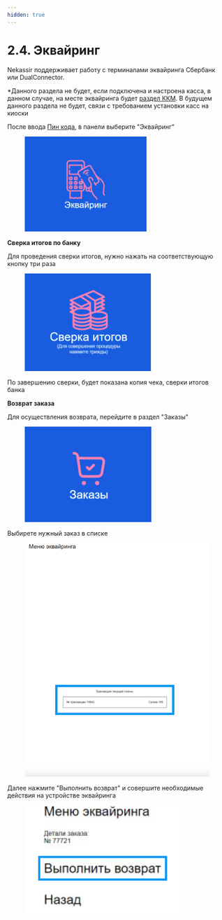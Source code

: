 ```yaml
---
hidden: true
---
```


# 2.4. Эквайринг

Nekassir поддерживает работу с терминалами эквайринга Сбербанк или DualConnector.

\*Данного раздела не будет, если подключена и настроена касса, в данном случае, на месте эквайринга будет [раздел ККМ](https://app.gitbook.com/o/eIw02JG0OGto3PW12dVB/s/SzAdygDFG92qN4cRtvV5/~/changes/43/kiosk-v-zavedenii/readme/2.3.-kkt-atol). В будущем данного раздела не будет, связи с требованием установки касс на киоски

После ввода [Пин кода](../servisnyi-ekran/pin-kod-servisnogo-ekrana.md), в панели выберите "Эквайринг"

<figure><img src="../../.gitbook/assets/Снимок экрана 2025-06-17 в 12.42.27.png" alt=""><figcaption></figcaption></figure>

**Сверка итогов по банку**

Для проведения сверки итогов, нужно нажать на соответствующую кнопку три раза

<figure><img src="../../.gitbook/assets/Снимок экрана 2025-06-17 в 12.48.08.png" alt=""><figcaption></figcaption></figure>

По завершению сверки, будет показана копия чека, сверки итогов банка

**Возврат заказа**

Для осуществления возврата, перейдите в раздел "Заказы"

<figure><img src="../../.gitbook/assets/Снимок экрана 2025-06-17 в 12.52.25.png" alt=""><figcaption></figcaption></figure>

Выбирете нужный заказ в списке

<figure><img src="../../.gitbook/assets/Снимок экрана 2025-06-17 в 12.58.36.png" alt=""><figcaption></figcaption></figure>

Далее нажмите "Выполнить возврат" и совершите необходимые действия на устройстве эквайринга

<figure><img src="../../.gitbook/assets/Снимок экрана 2025-06-17 в 13.00.19.png" alt=""><figcaption></figcaption></figure>

